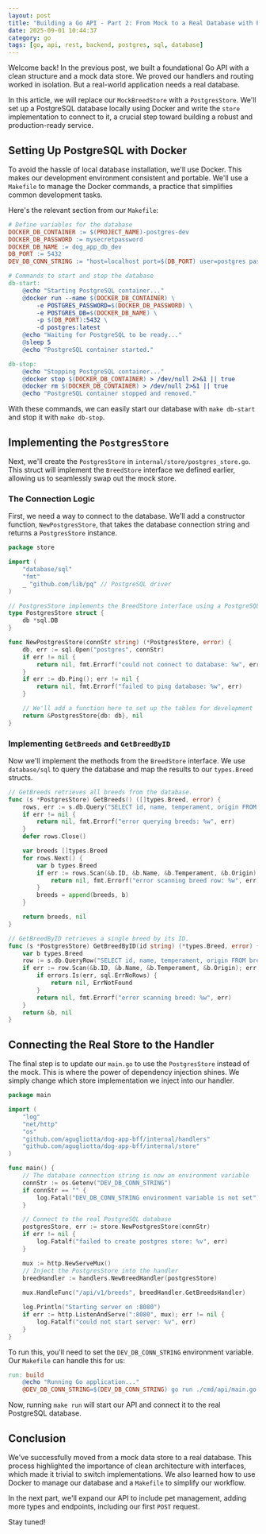 ```yaml
---
layout: post
title: "Building a Go API - Part 2: From Mock to a Real Database with PostgreSQL"
date: 2025-09-01 10:44:37
category: go
tags: [go, api, rest, backend, postgres, sql, database]
---
```


Welcome back! In the previous post, we built a foundational Go API with a clean structure and a mock data store. We proved our handlers and routing worked in isolation. But a real-world application needs a real database.

In this article, we will replace our `MockBreedStore` with a `PostgresStore`. We'll set up a PostgreSQL database locally using Docker and write the `store` implementation to connect to it, a crucial step toward building a robust and production-ready service.

## Setting Up PostgreSQL with Docker

To avoid the hassle of local database installation, we'll use Docker. This makes our development environment consistent and portable. We'll use a `Makefile` to manage the Docker commands, a practice that simplifies common development tasks.

Here's the relevant section from our `Makefile`:

```makefile
# Define variables for the database
DOCKER_DB_CONTAINER := $(PROJECT_NAME)-postgres-dev
DOCKER_DB_PASSWORD := mysecretpassword
DOCKER_DB_NAME := dog_app_db_dev
DB_PORT := 5432
DEV_DB_CONN_STRING := "host=localhost port=$(DB_PORT) user=postgres password=$(DOCKER_DB_PASSWORD) dbname=$(DOCKER_DB_NAME) sslmode=disable"

# Commands to start and stop the database
db-start:
	@echo "Starting PostgreSQL container..."
	@docker run --name $(DOCKER_DB_CONTAINER) \
        -e POSTGRES_PASSWORD=$(DOCKER_DB_PASSWORD) \
        -e POSTGRES_DB=$(DOCKER_DB_NAME) \
        -p $(DB_PORT):5432 \
        -d postgres:latest
	@echo "Waiting for PostgreSQL to be ready..."
	@sleep 5
	@echo "PostgreSQL container started."

db-stop:
	@echo "Stopping PostgreSQL container..."
	@docker stop $(DOCKER_DB_CONTAINER) > /dev/null 2>&1 || true
	@docker rm $(DOCKER_DB_CONTAINER) > /dev/null 2>&1 || true
	@echo "PostgreSQL container stopped and removed."
```

With these commands, we can easily start our database with `make db-start` and stop it with `make db-stop`.

## Implementing the `PostgresStore`

Next, we'll create the `PostgresStore` in `internal/store/postgres_store.go`. This struct will implement the `BreedStore` interface we defined earlier, allowing us to seamlessly swap out the mock store.

### The Connection Logic

First, we need a way to connect to the database. We'll add a constructor function, `NewPostgresStore`, that takes the database connection string and returns a `PostgresStore` instance.

```go
package store

import (
	"database/sql"
	"fmt"
	_ "github.com/lib/pq" // PostgreSQL driver
)

// PostgresStore implements the BreedStore interface using a PostgreSQL database.
type PostgresStore struct {
	db *sql.DB
}

func NewPostgresStore(connStr string) (*PostgresStore, error) {
	db, err := sql.Open("postgres", connStr)
	if err != nil {
		return nil, fmt.Errorf("could not connect to database: %w", err)
	}
	if err := db.Ping(); err != nil {
		return nil, fmt.Errorf("failed to ping database: %w", err)
	}

	// We'll add a function here to set up the tables for development
	return &PostgresStore{db: db}, nil
}
```

### Implementing `GetBreeds` and `GetBreedByID`

Now we'll implement the methods from the `BreedStore` interface. We use `database/sql` to query the database and map the results to our `types.Breed` structs.

```go
// GetBreeds retrieves all breeds from the database.
func (s *PostgresStore) GetBreeds() ([]types.Breed, error) {
    rows, err := s.db.Query("SELECT id, name, temperament, origin FROM breeds")
    if err != nil {
        return nil, fmt.Errorf("error querying breeds: %w", err)
    }
    defer rows.Close()

    var breeds []types.Breed
    for rows.Next() {
        var b types.Breed
        if err := rows.Scan(&b.ID, &b.Name, &b.Temperament, &b.Origin); err != nil {
            return nil, fmt.Errorf("error scanning breed row: %w", err)
        }
        breeds = append(breeds, b)
    }

    return breeds, nil
}

// GetBreedByID retrieves a single breed by its ID.
func (s *PostgresStore) GetBreedByID(id string) (*types.Breed, error) {
    var b types.Breed
    row := s.db.QueryRow("SELECT id, name, temperament, origin FROM breeds WHERE id = $1", id)
    if err := row.Scan(&b.ID, &b.Name, &b.Temperament, &b.Origin); err != nil {
        if errors.Is(err, sql.ErrNoRows) {
            return nil, ErrNotFound
        }
        return nil, fmt.Errorf("error scanning breed: %w", err)
    }
    return &b, nil
}
```

## Connecting the Real Store to the Handler

The final step is to update our `main.go` to use the `PostgresStore` instead of the mock. This is where the power of dependency injection shines. We simply change which store implementation we inject into our handler.

```go
package main

import (
	"log"
	"net/http"
	"os"
	"github.com/agugliotta/dog-app-bff/internal/handlers"
	"github.com/agugliotta/dog-app-bff/internal/store"
)

func main() {
	// The database connection string is now an environment variable
	connStr := os.Getenv("DEV_DB_CONN_STRING")
	if connStr == "" {
		log.Fatal("DEV_DB_CONN_STRING environment variable is not set")
	}

	// Connect to the real PostgreSQL database
	postgresStore, err := store.NewPostgresStore(connStr)
	if err != nil {
		log.Fatalf("failed to create postgres store: %v", err)
	}

	mux := http.NewServeMux()
	// Inject the PostgresStore into the handler
	breedHandler := handlers.NewBreedHandler(postgresStore)
	
	mux.HandleFunc("/api/v1/breeds", breedHandler.GetBreedsHandler)

	log.Println("Starting server on :8080")
	if err := http.ListenAndServe(":8080", mux); err != nil {
		log.Fatalf("could not start server: %v", err)
	}
}
```

To run this, you'll need to set the `DEV_DB_CONN_STRING` environment variable. Our `Makefile` can handle this for us:

```makefile
run: build
	@echo "Running Go application..."
	@DEV_DB_CONN_STRING=$(DEV_DB_CONN_STRING) go run ./cmd/api/main.go
```

Now, running `make run` will start our API and connect it to the real PostgreSQL database.

## Conclusion

We've successfully moved from a mock data store to a real database. This process highlighted the importance of clean architecture with interfaces, which made it trivial to switch implementations. We also learned how to use Docker to manage our database and a `Makefile` to simplify our workflow.

In the next part, we'll expand our API to include pet management, adding more types and endpoints, including our first `POST` request.

Stay tuned!

